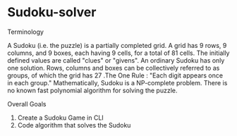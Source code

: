 # Sudoku-solver
Terminology

A Sudoku (i.e. the puzzle) is a partially completed grid. A grid has 9 rows, 9 columns, and 9 boxes, each having 9 cells, for a total of 81 cells. The initially defined values are called "clues" or "givens". An ordinary Sudoku has only one solution. Rows, columns and boxes can be collectively referred to as groups, of which the grid has 27 .The One Rule : "Each digit appears once in each group."
Mathematically, Sudoku is a NP-complete problem. There is no known fast polynomial algorithm for solving the puzzle.


Overall Goals
1) Create a Sudoku Game in CLI
2) Code algorithm that solves the Sudoku

